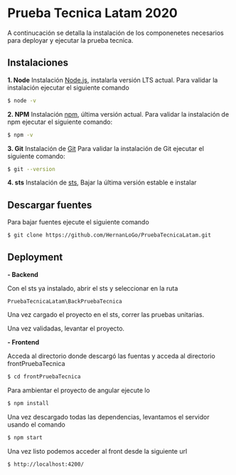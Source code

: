 # Prueba Tecnica Latam 2020

A continucación se detalla la instalación de los componenetes necesarios para deployar y ejecutar la prueba tecnica.

## Instalaciones

**1. Node**
Instalación [Node.js](https://nodejs.org/), instalarla versión LTS actual.
Para validar la instalación ejecutar el siguiente comando
```sh
$ node -v
```
**2. NPM**
Instalación [npm](https://www.npmjs.com/), última versión actual.
Para validar la instalación de npm ejecutar el siguiente comando:

```sh
$ npm -v
```
**3. Git**
Instalación de [Git](https://git-scm.com/)
Para validar la instalación de Git ejecutar el siguiente comando:
```sh
$ git --version
```

**4. sts**
Instalación de [sts](https://spring.io/tools), Bajar la última versión estable e instalar


## Descargar fuentes
Para bajar fuentes ejecute el siguiente comando
```sh
$ git clone https://github.com/HernanLoGo/PruebaTecnicaLatam.git
```


## Deployment

**- Backend**

Con el sts ya instalado, abrir el sts y seleccionar en la ruta 
```
PruebaTecnicaLatam\BackPruebaTecnica
```

Una vez cargado el proyecto en el sts, correr las pruebas unitarias.

Una vez validadas, levantar el proyecto.



**- Frontend**

Acceda al directorio donde descargó las fuentas y acceda al directorio frontPruebaTecnica
```sh
$ cd frontPruebaTecnica
```
 
Para ambientar el proyecto de angular ejecute lo
```sh
$ npm install
```
 
Una vez descargado todas las dependencias, levantamos el servidor usando el comando
```sh
$ npm start
```

 Una vez listo podemos acceder al front desde la siguiente url
 ```sh
$ http://localhost:4200/
```

